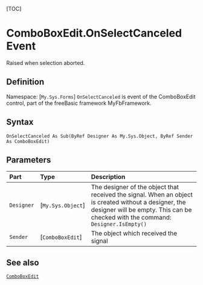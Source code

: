 [TOC]
# ComboBoxEdit.OnSelectCanceled Event
Raised when selection aborted.
## Definition
Namespace: [`My.Sys.Forms`]
`OnSelectCanceled` is event of the ComboBoxEdit control, part of the freeBasic framework MyFbFramework.
## Syntax
```freeBasic
OnSelectCanceled As Sub(ByRef Designer As My.Sys.Object, ByRef Sender As ComboBoxEdit)
```

## Parameters

|Part|Type|Description|
| :------------ | :------------ | :------------ |
|`Designer`|[`My.Sys.Object`]|The designer of the object that received the signal. When an object is created without a designer, the designer will be empty. This can be checked with the command: `Designer.IsEmpty()`|
|`Sender`|[`ComboBoxEdit`]|The object which received the signal|

## See also
[`ComboBoxEdit`](ComboBoxEdit.md)

